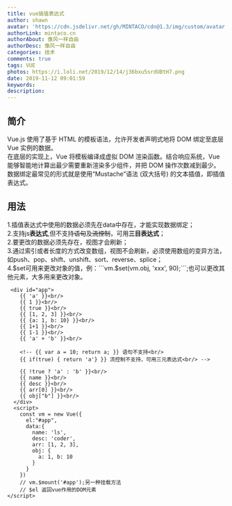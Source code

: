 ```yaml
---
title: vue插值表达式
author: shawn
avatar: 'https://cdn.jsdelivr.net/gh/MINTACO/cdn@1.3/img/custom/avatar.jpg'
authorLink: mintaco.cn
authorAbout: 像风一样自由
authorDesc: 像风一样自由
categories: 技术
comments: true
tags: VUE
photos: https://i.loli.net/2019/12/14/j36bxu5srdUBtH7.png
date: 2019-11-12 09:01:59
keywords:
description:
---
```


## 简介
Vue.js 使用了基于 HTML 的模板语法，允许开发者声明式地将 DOM 绑定至底层 Vue 实例的数据。  
在底层的实现上，Vue 将模板编译成虚拟 DOM 渲染函数。结合响应系统，Vue 能够智能地计算出最少需要重新渲染多少组件，并把 DOM 操作次数减到最少。  
数据绑定最常见的形式就是使用“Mustache”语法 (双大括号) 的文本插值，即插值表达式。

## 用法
1.插值表达式中使用的数据必须先在data中存在，才能实现数据绑定；  
2.支持js**表达式**,但不支持~~语句~~及~~流控制~~，可用**三目表达式**；    
2.要更改的数据必须先存在，视图才会刷新；  
3.通过索引或者长度的方式改变数组，视图不会刷新，必须使用数组的变异方法，如push、pop、shift、unshift、sort、reverse、splice；  
4.$set可用来更改对象的值，例：```vm.$set(vm.obj, 'xxx', 90);```;也可以更改其他元素，大多用来更改对象。

```
 <div id="app">
    {{ 'a' }}<br/>
    {{ 1 }}<br/>
    {{ true }}<br/>
    {{ [1, 2, 3] }}<br/>
    {{ {a: 1, b: 10} }}<br/>
    {{ 1+1 }}<br/>
    {{ 1-1 }}<br/>
    {{ 'a' + 'b' }}<br/>

    <!-- {{ var a = 10; return a; }} 语句不支持<br/>
    {{ if(true) { return 'a'} }} 流控制不支持，可用三元表达式<br/> -->

    {{ !true ? 'a' : 'b' }}<br/>
    {{ name }}<br/>
    {{ desc }}<br/>
    {{ arr[0] }}<br/>
    {{ obj["b"] }}<br/>
  </div>
  <script>
    const vm = new Vue({
      el:"#app",
      data:{
        name: 'ls',
        desc: 'coder',
        arr: [1, 2, 3],
        obj: {
          a: 1, b: 10
        }
      }
    })
    // vm.$mount('#app');另一种挂载方法
    // $el 返回vue作用的DOM元素
</script>
```